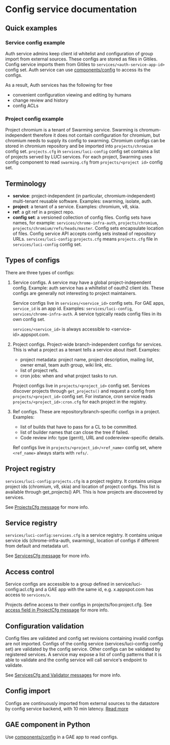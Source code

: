 # Config service documentation

## Quick examples

### Service config example

Auth service admins keep client id whitelist and configuration of group import
from external sources. These configs are stored as files in Gitiles.
Config service imports them from Gitiles to `services/<auth-service-app-id>`
config set. Auth service can use
[components/config](../../components/components/config) to access its the
configs.

As a result, Auth services has the following for free

*   convenient configuration viewing and editing by humans
*   change review and history
*   config ACLs


### Project config example

Project chromium is a tenant of Swarming service. Swarming is
chromum-independent therefore it does not contain configuration for chromium,
but chromium needs to supply its config to swarming. Chromium configs can be
stored in chromium repository and be imported into `projects/chromium` config
set. `projects.cfg` in `services/luci-config` config set contains a list of
projects served by LUCI services. For each project, Swarming uses config
component to read `swarming.cfg` from `projects/<project id>` config set.


## Terminology

*   **service**: project-independent (in particular, chromium-independent)
    multi-tenant reusable software. Examples: swarming, isolate, auth.
*   **project**: a tenant of a service. Examples: chromium, v8, skia.
*   **ref**: a git ref in a project repo.
*   **config set**: a versioned collection of config files. Config sets have
    names, for example: `services/chrome-infra-auth`, `projects/chromium`,
    `projects/chromium/refs/heads/master`. Config sets encapsulate location of
    files. Config service API accepts config sets instead of repository URLs.
    `services/luci-config:projects.cfg` means `projects.cfg` file in
    `services/luci-config` config set.


## Types of configs

There are three types of configs:

1.  Service configs. A service may have a global project-independent config.
    Example: auth service has a whiltelist of oauth2 client ids. These configs
    are generally not interesting to project maintainers.

    Service configs live in `services/<service_id>` config sets. For GAE apps,
    `service_id` is an app id.
    Examples: `services/luci-config`, `services/chrome-infra-auth`.
    A service typically reads config files in its own config set.

    `services/<service_id>` is always accessible to
    &lt;service-id&gt;.appspot.com.

2.  Project configs. Project-wide branch-independent configs for services.
    This is what a project as a tenant tells a service about itself. Examples:

    *   project metadata: project name, project description, mailing list,
        owner email, team auth group, wiki link, etc.
    *   list of project refs.
    *   cron jobs: when and what project tasks to run.

    Project configs live in `projects/<project_id>` config set. Services
    discover projects through `get_projects()` and request a config from
    `projects/<project_id>` config set. For instance, cron service reads
    `projects/<project_id>:cron.cfg` for each project in the registry.

3.  Ref configs. These are repository/branch-specific configs in a project.
    Examples:

    *   list of builds that have to pass for a CL to be committed.
    *   list of builder names that can close the tree if failed.
    *   Code review info: type (gerrit), URL and codereview-specific details.

    Ref configs live in `projects/<project_id>/<ref_name>` config
    set, where `<ref_name>` always starts with `refs/`.


## Project registry

`services/luci-config:projects.cfg` is a project registry. It contains unique
project ids (chromium, v8, skia) and location of project configs. This list is
available through get_projects() API. This is how projects are discovered by
services.

See
[ProjectsCfg message](../../components/components/config/proto/service_config.proto)
for more info.


## Service registry

`services/luci-config:services.cfg` is a service registry. It contains unique
service ids (chrome-infra-auth, swarming), location of configs if different from
default and metadata url.

See
[ServicesCfg message](../../components/components/config/proto/service_config.proto)
for more info.


## Access control

Service configs are accessible to a group defined in service/luci-config:acl.cfg
and a GAE app with the same id, e.g. x.appspot.com has access to `services/x`.

Projects define access to their configs in projects/foo:project.cfg. See
[access field in ProjectCfg message](../../components/components/config/proto/project_config.proto)
for more info.


## Configuration validation

Config files are validated and config set revisions containing invalid configs
are not imported. Configs of the config service (services/luci-config config
set) are validated by the config service. Other configs can be validated by
registered services. A service may expose a list of config patterns that it is
able to validate and the config service will call service's endpoint to
validate.

See
[ServicesCfg and Validator messages](../../components/components/config/proto/service_config.proto)
for more info.


## Config import

Configs are continuously imported from external sources to the datastore by
config service backend, with 10 min latency.
[Read more](Config-Import.md)


## GAE component in Python

Use [components/config](../../components/components/config/README.md) in a GAE
app to read configs.
